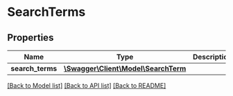 # SearchTerms

## Properties
Name | Type | Description | Notes
------------ | ------------- | ------------- | -------------
**search_terms** | [**\Swagger\Client\Model\SearchTerm**](SearchTerm.md) |  | [optional] 

[[Back to Model list]](../README.md#documentation-for-models) [[Back to API list]](../README.md#documentation-for-api-endpoints) [[Back to README]](../README.md)


